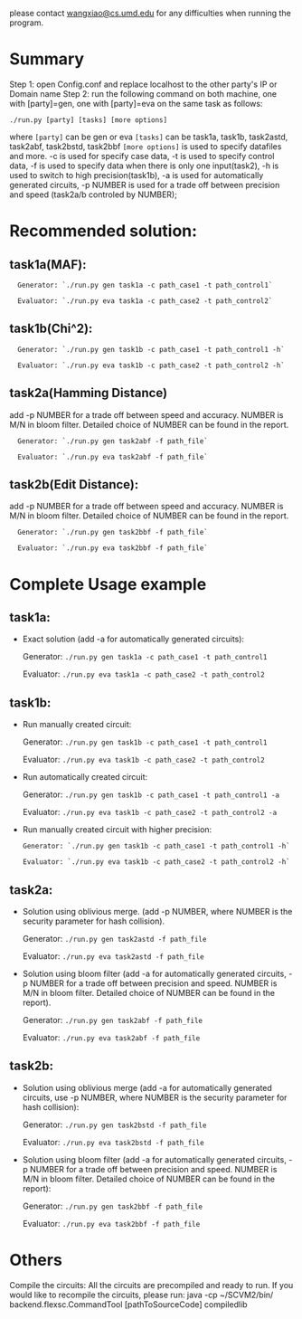 please contact wangxiao@cs.umd.edu for any difficulties when running the program.

Summary
================
Step 1: open Config.conf and replace localhost to the other party's IP or Domain name
Step 2: run the following command on both machine, one with [party]=gen, one with [party]=eva on the same task as follows:

`./run.py [party] [tasks] [more options]`

where 
`[party]` can be gen or eva
`[tasks]` can be task1a, task1b, task2astd, task2abf, task2bstd, task2bbf
`[more options]` is used to specify datafiles and more.  -c is used for specify case data, -t is used to specify control
data, -f is used to specify data when there is only one input(task2), -h is used to switch to high precision(task1b),
-a is used for automatically generated circuits, -p NUMBER is used for a trade off between precision and speed (task2a/b controled by NUMBER);


Recommended solution:
=======================
task1a(MAF):
---------------------
      Generator: `./run.py gen task1a -c path_case1 -t path_control1`

      Evaluator: `./run.py eva task1a -c path_case2 -t path_control2`

task1b(Chi^2):
---------------------
      Generator: `./run.py gen task1b -c path_case1 -t path_control1 -h`

      Evaluator: `./run.py eva task1b -c path_case2 -t path_control2 -h`

task2a(Hamming Distance) 
---------------------
add -p NUMBER for a trade off between speed and accuracy. NUMBER is M/N in bloom filter. Detailed choice of NUMBER can be found in the report.

      Generator: `./run.py gen task2abf -f path_file`

      Evaluator: `./run.py eva task2abf -f path_file`

task2b(Edit Distance):
---------------------
add -p NUMBER for a trade off between speed and accuracy. NUMBER is M/N in bloom filter. Detailed choice of NUMBER can be found in the report.

      Generator: `./run.py gen task2bbf -f path_file` 

      Evaluator: `./run.py eva task2bbf -f path_file`


Complete Usage example
=======================
task1a:
---------------------
  -  Exact solution (add -a for automatically generated circuits):

      Generator: `./run.py gen task1a -c path_case1 -t path_control1`

      Evaluator: `./run.py eva task1a -c path_case2 -t path_control2`

task1b:
---------------------
  - Run manually created circuit:

      Generator: `./run.py gen task1b -c path_case1 -t path_control1`

      Evaluator: `./run.py eva task1b -c path_case2 -t path_control2`

 -  Run automatically created circuit:

      Generator: `./run.py gen task1b -c path_case1 -t path_control1 -a`

      Evaluator: `./run.py eva task1b -c path_case2 -t path_control2 -a`

- Run manually created circuit with higher precision:

      Generator: `./run.py gen task1b -c path_case1 -t path_control1 -h`

      Evaluator: `./run.py eva task1b -c path_case2 -t path_control2 -h`

task2a:
---------------------
 -  Solution using oblivious merge. (add -p NUMBER, where NUMBER is the security parameter for hash collision).

      Generator: `./run.py gen task2astd -f path_file`

      Evaluator: `./run.py eva task2astd -f path_file`


 -  Solution using bloom filter (add -a for automatically generated circuits, -p NUMBER for a trade off between precision and speed.
 NUMBER is M/N in bloom filter. Detailed choice of NUMBER can be found in the report).

      Generator: `./run.py gen task2abf -f path_file`

      Evaluator: `./run.py eva task2abf -f path_file`


task2b:
---------------------
 -  Solution using oblivious merge (add -a for automatically generated circuits, use -p NUMBER, where NUMBER is the security parameter for hash collision):

      Generator: `./run.py gen task2bstd -f path_file`

      Evaluator: `./run.py eva task2bstd -f path_file`


 -  Solution using bloom filter (add -a for automatically generated circuits, -p NUMBER for a trade off between precision and speed.  NUMBER is M/N in bloom filter. Detailed choice of NUMBER can be found in the report):

      Generator: `./run.py gen task2bbf -f path_file`

      Evaluator: `./run.py eva task2bbf -f path_file`

Others
============================================
Compile the circuits:
All the circuits are precompiled and ready to run. If you would like to recompile
the circuits, please run:
java -cp ~/SCVM2/bin/ backend.flexsc.CommandTool [pathToSourceCode] compiledlib
